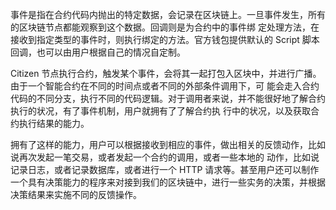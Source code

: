 事件是指在合约代码内抛出的特定数据，会记录在区块链上。一旦事件发生，所有的区块链节点都能观察到这个数据。回调则是为合约中的事件绑
定处理方法，在接收到指定类型的事件时，则执行绑定的方法。官方钱包提供默认的 Script 脚本回调，也可以由用户根据自己的情况自定制。

Citizen 节点执行合约，触发某个事件，会将其一起打包入区块中，并进行广播。由于一个智能合约在不同的时间点或者不同的外部条件调用下，可
能会走入合约代码的不同分支，执行不同的代码逻辑。对于调用者来说，并不能很好地了解合约执行的状况，有了事件机制，用户就拥有了了解合约执
行中的状况，以及获取合约执行结果的能力。

拥有了这样的能力，用户可以根据接收到相应的事件，做出相关的反馈动作，比如说再次发起一笔交易，或者发起一个合约的调用，或者一些本地的
动作，比如说记录日志，或者记录数据库，或者进行一个 HTTP 请求等。甚至用户还可以制作一个具有决策能力的程序来对接到我们的区块链中，进行一些实务的决策，并根据决策结果来实施不同的反馈操作。